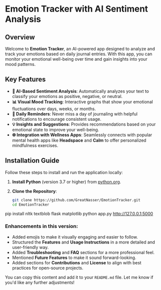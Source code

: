 # Emotion Tracker with AI Sentiment Analysis

## Overview
Welcome to **Emotion Tracker**, an AI-powered app designed to analyze and track your emotions based on daily journal entries. With this app, you can monitor your emotional well-being over time and gain insights into your mood patterns.

## Key Features
- **🧠 AI-Based Sentiment Analysis**: Automatically analyzes your text to classify your emotions as positive, negative, or neutral.
- **📊 Visual Mood Tracking**: Interactive graphs that show your emotional fluctuations over days, weeks, or months.
- **🔔 Daily Reminders**: Never miss a day of journaling with helpful notifications to encourage consistent usage.
- **💡 Insights and Suggestions**: Provides recommendations based on your emotional state to improve your well-being.
- **🌐 Integration with Wellness Apps**: Seamlessly connects with popular mental health apps like **Headspace** and **Calm** to offer personalized mindfulness exercises.

## Installation Guide

Follow these steps to install and run the application locally:

1. **Install Python** (version 3.7 or higher) from [python.org](https://www.python.org/downloads/).
   
2. **Clone the Repository**:
   ```bash
   git clone https://github.com/GreatNasser/EmotionTracker.git
   cd EmotionTracker
pip install nltk textblob flask matplotlib
python app.py
http://127.0.0.1:5000

### Enhancements in this version:
- Added emojis to make it visually engaging and easier to follow.
- Structured the **Features** and **Usage Instructions** in a more detailed and user-friendly way.
- Added **Troubleshooting** and **FAQ** sections for a more professional feel.
- Mentioned **Future Features** to make it sound forward-looking.
- Added sections for **Contributions** and **License** to align with best practices for open-source projects.

You can copy this content and add it to your `README.md` file. Let me know if you'd like any further adjustments!

